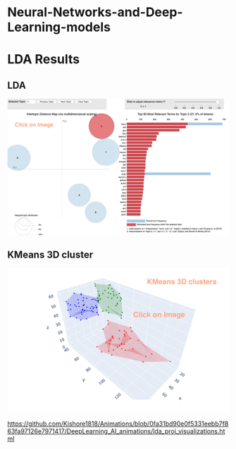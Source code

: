 # Neural-Networks-and-Deep-Learning-models

# LDA Results

## LDA 
[<img src="https://github.com/Kishore1818/Animations/blob/0fa31bd90e0f5331eebb7f863fa97126e7971417/DeepLearning_AI_animations/LDA_proj_visualizations_sample.png">](https://kishore1818.github.io/Neural-Networks-and-Deep-Learning-models/NLP_sample_images/lda_proj_visualizations.html)

## KMeans 3D cluster
[<img src="https://github.com/Kishore1818/Neural-Networks-and-Deep-Learning-models/blob/d72aa2794a6c2f23824bbbac71911e8aa7f045e3/NLP_sample_images/KMeans_clusters_3d.png">](https://kishore1818.github.io/Neural-Networks-and-Deep-Learning-models/NLP_sample_images/Kmeans_cluster_3d_git.html)

https://github.com/Kishore1818/Animations/blob/0fa31bd90e0f5331eebb7f863fa97126e7971417/DeepLearning_AI_animations/lda_proj_visualizations.html
